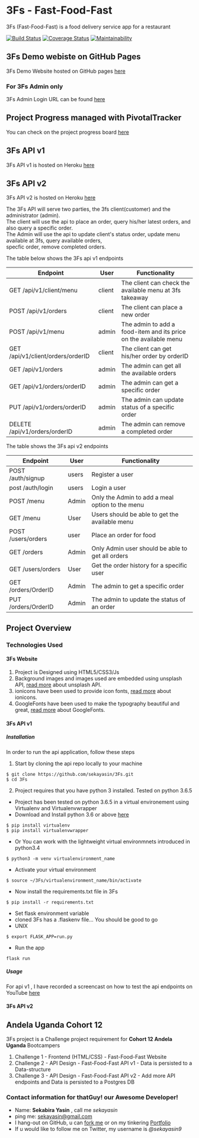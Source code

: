 # 3Fs - Fast-Food-Fast
3Fs (Fast-Food-Fast) is a food delivery service app for a restaurant

[![Build Status](https://travis-ci.com/sekayasin/3Fs.svg?branch=dev)](https://travis-ci.com/sekayasin/3Fs)
[![Coverage Status](https://coveralls.io/repos/github/sekayasin/3Fs/badge.svg?branch=dev)](https://coveralls.io/github/sekayasin/3Fs?branch=dev)
[![Maintainability](https://api.codeclimate.com/v1/badges/265ca6d8e55d6437cffa/maintainability)](https://codeclimate.com/github/sekayasin/3Fs/maintainability)

## 3Fs Demo webiste on GitHub Pages
3Fs Demo Website hosted on GitHub pages <a href="https://sekayasin.github.io/3Fs/UI">here</a>
### For 3Fs Admin only
3Fs Admin Login URL can be found <a href="https://sekayasin.github.io/3Fs/UI/admin.html">here</a>

## Project Progress managed with PivotalTracker 
You can check on the project progress board <a href="https://www.pivotaltracker.com/n/projects/2195804">here</a>

## 3Fs API v1
3Fs API v1 is hosted on Heroku <a href="https://sekayasin-3fs-api.herokuapp.com/">here</a>

## 3Fs API v2
3Fs API v2 is hosted on Heroku [here](https://id.heroku.com/login)

The 3Fs API will serve two parties, the 3fs client(customer) and the administrator (admin).\
The client will use the api to place an order, query his/her latest orders, and also query a specific order.\
The Admin will use the api to update client's status order, update menu available at 3fs, query available orders,\
specfic order, remove completed orders.
 
The table below shows the 3Fs api v1 endpoints

| Endpoint | User | Functionality |
| --- | --- | --- |
| GET /api/v1/client/menu | client | The client can check the available menu at 3fs takeaway |
| POST /api/v1/orders | client | The client can place a new order |
| POST /api/v1/menu | admin | The admin to add a food-item and its price on the available menu |
| GET /api/v1/client/orders/orderID | client | The client can get his/her order by orderID |
| GET /api/v1/orders | admin | The admin can get all the available orders |
| GET /api/v1/orders/orderID | admin | The admin can get a specific order |
| PUT /api/v1/orders/orderID | admin | The admin can update status of a specific order |
| DELETE /api/v1/orders/orderID | admin | The admin can remove a completed order |

The table shows the 3Fs api v2 endpoints

| Endpoint | User | Functionality |
| --- | --- | --- |
| POST /auth/signup | users | Register a user |
| post /auth/login | users | Login a user |
| POST /menu | Admin | Only the Admin to add a meal option to the menu |
| GET /menu | User | Users should be able to get the available menu |
| POST /users/orders | user | Place an order for food |
| GET /orders | Admin | Only Admin user should be able to get all orders |
| GET /users/orders | User | Get the order history for a specific user |
| GET /orders/OrderID | Admin | The admin to get a specific order |
| PUT /orders/OrderID | Admin | The admin to update the status of an order |
   
## Project Overview
### Technologies Used
#### 3Fs Website
1. Project is Designed using HTML5/CSS3/Js
2. Background images and images used are embedded using unsplash API, <a href="https://source.unsplash.com/">read more</a> about unsplash API.
3. ionicons have been used to provide icon fonts, <a href="https://ionicons.com/">read more</a> about ionicons.
4. GoogleFonts have been used to make the typography beautiful and great, <a href="https://fonts.google.com/">read more</a> about GoogleFonts. 

#### 3Fs API v1
##### Installation
In order to run the api application, follow these steps
1. Start by cloning the api repo locally to your machine
```
$ git clone https://github.com/sekayasin/3Fs.git
$ cd 3Fs
```
2. Project requires that you have python 3 installed. Tested on python 3.6.5
- Project has been tested on python 3.6.5 in a virtual environement using Virtualenv and Virtualenvwrapper
- Download and Install python 3.6 or above [here](https://www.python.org/downloads/)
```
$ pip install virtualenv
$ pip install virtualenvwrapper
```
- Or You can work with the lightweight virtual environmnets introduced in python3.4
```
$ python3 -m venv virtualenvironment_name
```
- Activate your virtual environment
```
$ source ~/3Fs/virtualenvironment_name/bin/activate
```
- Now install the requirements.txt file in 3Fs
```
$ pip install -r requirements.txt
```
- Set flask environment variable
- cloned 3Fs has a .flaskenv file... You should be good to go
- UNIX
```
$ export FLASK_APP=run.py
```
- Run the app
```
flask run
``` 
##### Usage
For api v1 , I have recorded a screencast on how to test the api endpoints on YouTube [here](https://www.youtube.com/watch?v=lGi0FNqr_Ps)

#### 3Fs API v2

## Andela Uganda Cohort 12
3Fs project is a Challenge project requirement for **Cohort 12 Andela Uganda** Bootcampers
1. Challenge 1 - Frontend (HTML/CSS) - Fast-Food-Fast Website
2. Challenge 2 - API Design - Fast-Food-Fast API v1 - Data is persisted to a Data-structure
3. Challenge 3 - API Design - Fast-Food-Fast API v2 - Add more API endpoints and Data is persisted to a Postgres DB

### Contact information for thatGuy! our Awesome Developer!
- Name: **Sekabira Yasin** , call me *sekayasin*
- ping me: sekayasin@gmail.com
- I hang-out on GitHub, u can <a href="https://github.com/sekayasin">fork me</a> or on my tinkering <a href="https://sekayasin.me/">Portfolio</a>
- If u would like to follow me on Twitter, my username is *@sekayasin9*
